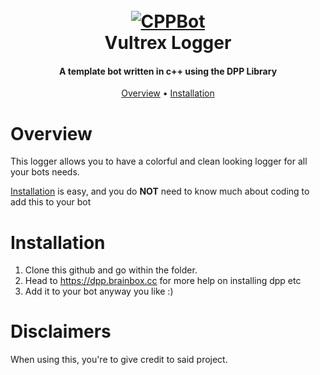 <h1 align="center">
  <br>
  <a href="https://github.com/Tazhys/cpp/"><img src="https://tazhys.gg/showcase/9VAr9Cgs.png" alt="CPPBot"></a>
  <br>
  Vultrex Logger
  <br>
</h1>

<h4 align="center">A template bot written in c++ using the DPP Library</h4>

<p align="center">
  <a href="#overview">Overview</a>
  •
  <a href="#installation">Installation</a>
</p>

# Overview

This logger allows you to have a colorful and clean looking logger for all your bots needs.

[Installation](#installation) is easy, and you do **NOT** need to know much about coding to add this to your bot

# Installation
1. Clone this github and go within the folder.
2. Head to https://dpp.brainbox.cc for more help on installing dpp etc 
3. Add it to your bot anyway you like :)

# Disclaimers
When using this, you're to give credit to said project.
